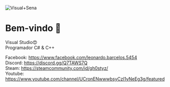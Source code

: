![Visual+Sena](https://media.discordapp.net/attachments/374718212312662027/885309672167456858/Visual_Studio_2012_logo_and_wordmark.svg.png?width=1200&height=202)
# Bem-vindo 👋

Visual Studio:heart_eyes:  
Programador C# & C++  

Facebook: https://www.facebook.com/leonardo.barcelos.5454  
Discord: https://discord.gg/Q7TAWS7Q  
Steam: https://steamcommunity.com/id/gh0styz/   
Youtube: https://www.youtube.com/channel/UCronENwwwbsyCzI1yNeEg3g/featured


